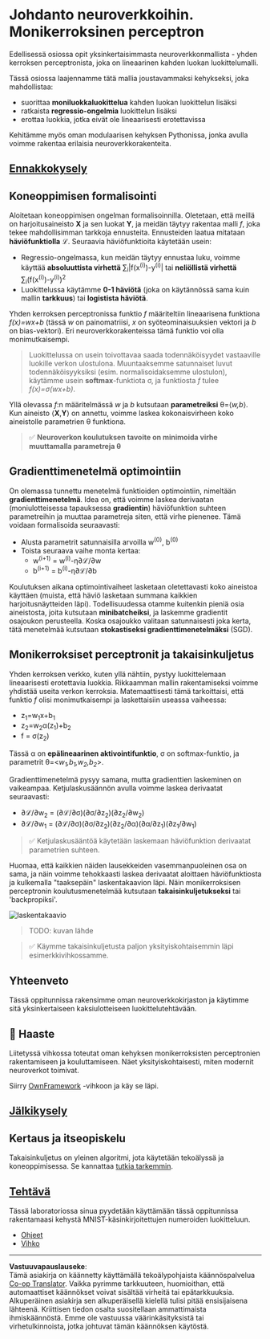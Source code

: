 <!--
CO_OP_TRANSLATOR_METADATA:
{
  "original_hash": "186bf7eeab776b36f557357ea56d4751",
  "translation_date": "2025-08-28T19:46:28+00:00",
  "source_file": "lessons/3-NeuralNetworks/04-OwnFramework/README.md",
  "language_code": "fi"
}
-->
# Johdanto neuroverkkoihin. Monikerroksinen perceptron

Edellisessä osiossa opit yksinkertaisimmasta neuroverkkonmallista - yhden kerroksen perceptronista, joka on lineaarinen kahden luokan luokittelumalli.

Tässä osiossa laajennamme tätä mallia joustavammaksi kehykseksi, joka mahdollistaa:

* suorittaa **moniluokkaluokittelua** kahden luokan luokittelun lisäksi
* ratkaista **regressio-ongelmia** luokittelun lisäksi
* erottaa luokkia, jotka eivät ole lineaarisesti erotettavissa

Kehitämme myös oman modulaarisen kehyksen Pythonissa, jonka avulla voimme rakentaa erilaisia neuroverkkorakenteita.

## [Ennakkokysely](https://ff-quizzes.netlify.app/en/ai/quiz/7)

## Koneoppimisen formalisointi

Aloitetaan koneoppimisen ongelman formalisoinnilla. Oletetaan, että meillä on harjoitusaineisto **X** ja sen luokat **Y**, ja meidän täytyy rakentaa malli *f*, joka tekee mahdollisimman tarkkoja ennusteita. Ennusteiden laatua mitataan **häviöfunktiolla** ℒ. Seuraavia häviöfunktioita käytetään usein:

* Regressio-ongelmassa, kun meidän täytyy ennustaa luku, voimme käyttää **absoluuttista virhettä** ∑<sub>i</sub>|f(x<sup>(i)</sup>)-y<sup>(i)</sup>| tai **neliöllistä virhettä** ∑<sub>i</sub>(f(x<sup>(i)</sup>)-y<sup>(i)</sup>)<sup>2</sup>
* Luokittelussa käytämme **0-1 häviötä** (joka on käytännössä sama kuin mallin **tarkkuus**) tai **logistista häviötä**.

Yhden kerroksen perceptronissa funktio *f* määriteltiin lineaarisena funktiona *f(x)=wx+b* (tässä *w* on painomatriisi, *x* on syöteominaisuuksien vektori ja *b* on bias-vektori). Eri neuroverkkorakenteissa tämä funktio voi olla monimutkaisempi.

> Luokittelussa on usein toivottavaa saada todennäköisyydet vastaaville luokille verkon ulostulona. Muuntaaksemme satunnaiset luvut todennäköisyyksiksi (esim. normalisoidaksemme ulostulon), käytämme usein **softmax**-funktiota σ, ja funktiosta *f* tulee *f(x)=σ(wx+b)*.

Yllä olevassa *f*:n määritelmässä *w* ja *b* kutsutaan **parametreiksi** θ=⟨*w,b*⟩. Kun aineisto ⟨**X**,**Y**⟩ on annettu, voimme laskea kokonaisvirheen koko aineistolle parametrien θ funktiona.

> ✅ **Neuroverkon koulutuksen tavoite on minimoida virhe muuttamalla parametreja θ**

## Gradienttimenetelmä optimointiin

On olemassa tunnettu menetelmä funktioiden optimointiin, nimeltään **gradienttimenetelmä**. Idea on, että voimme laskea derivaatan (moniulotteisessa tapauksessa **gradientin**) häviöfunktion suhteen parametreihin ja muuttaa parametreja siten, että virhe pienenee. Tämä voidaan formalisoida seuraavasti:

* Alusta parametrit satunnaisilla arvoilla w<sup>(0)</sup>, b<sup>(0)</sup>
* Toista seuraava vaihe monta kertaa:
    - w<sup>(i+1)</sup> = w<sup>(i)</sup>-η∂ℒ/∂w
    - b<sup>(i+1)</sup> = b<sup>(i)</sup>-η∂ℒ/∂b

Koulutuksen aikana optimointivaiheet lasketaan oletettavasti koko aineistoa käyttäen (muista, että häviö lasketaan summana kaikkien harjoitusnäytteiden läpi). Todellisuudessa otamme kuitenkin pieniä osia aineistosta, joita kutsutaan **minibatcheiksi**, ja laskemme gradientit osajoukon perusteella. Koska osajoukko valitaan satunnaisesti joka kerta, tätä menetelmää kutsutaan **stokastiseksi gradienttimenetelmäksi** (SGD).

## Monikerroksiset perceptronit ja takaisinkuljetus

Yhden kerroksen verkko, kuten yllä nähtiin, pystyy luokittelemaan lineaarisesti erotettavia luokkia. Rikkaamman mallin rakentamiseksi voimme yhdistää useita verkon kerroksia. Matemaattisesti tämä tarkoittaisi, että funktio *f* olisi monimutkaisempi ja laskettaisiin useassa vaiheessa:
* z<sub>1</sub>=w<sub>1</sub>x+b<sub>1</sub>
* z<sub>2</sub>=w<sub>2</sub>α(z<sub>1</sub>)+b<sub>2</sub>
* f = σ(z<sub>2</sub>)

Tässä α on **epälineaarinen aktivointifunktio**, σ on softmax-funktio, ja parametrit θ=<*w<sub>1</sub>,b<sub>1</sub>,w<sub>2</sub>,b<sub>2</sub>*>.

Gradienttimenetelmä pysyy samana, mutta gradienttien laskeminen on vaikeampaa. Ketjulaskusäännön avulla voimme laskea derivaatat seuraavasti:

* ∂ℒ/∂w<sub>2</sub> = (∂ℒ/∂σ)(∂σ/∂z<sub>2</sub>)(∂z<sub>2</sub>/∂w<sub>2</sub>)
* ∂ℒ/∂w<sub>1</sub> = (∂ℒ/∂σ)(∂σ/∂z<sub>2</sub>)(∂z<sub>2</sub>/∂α)(∂α/∂z<sub>1</sub>)(∂z<sub>1</sub>/∂w<sub>1</sub>)

> ✅ Ketjulaskusääntöä käytetään laskemaan häviöfunktion derivaatat parametrien suhteen.

Huomaa, että kaikkien näiden lausekkeiden vasemmanpuoleinen osa on sama, ja näin voimme tehokkaasti laskea derivaatat aloittaen häviöfunktiosta ja kulkemalla "taaksepäin" laskentakaavion läpi. Näin monikerroksisen perceptronin koulutusmenetelmää kutsutaan **takaisinkuljetukseksi** tai 'backpropiksi'.

<img alt="laskentakaavio" src="images/ComputeGraphGrad.png"/>

> TODO: kuvan lähde

> ✅ Käymme takaisinkuljetusta paljon yksityiskohtaisemmin läpi esimerkkivihkossamme.  

## Yhteenveto

Tässä oppitunnissa rakensimme oman neuroverkkokirjaston ja käytimme sitä yksinkertaiseen kaksiulotteiseen luokittelutehtävään.

## 🚀 Haaste

Liitetyssä vihkossa toteutat oman kehyksen monikerroksisten perceptronien rakentamiseen ja kouluttamiseen. Näet yksityiskohtaisesti, miten modernit neuroverkot toimivat.

Siirry [OwnFramework](OwnFramework.ipynb) -vihkoon ja käy se läpi.

## [Jälkikysely](https://ff-quizzes.netlify.app/en/ai/quiz/8)

## Kertaus ja itseopiskelu

Takaisinkuljetus on yleinen algoritmi, jota käytetään tekoälyssä ja koneoppimisessa. Se kannattaa [tutkia tarkemmin](https://wikipedia.org/wiki/Backpropagation).

## [Tehtävä](lab/README.md)

Tässä laboratoriossa sinua pyydetään käyttämään tässä oppitunnissa rakentamaasi kehystä MNIST-käsinkirjoitettujen numeroiden luokitteluun.

* [Ohjeet](lab/README.md)
* [Vihko](lab/MyFW_MNIST.ipynb)

---

**Vastuuvapauslauseke**:  
Tämä asiakirja on käännetty käyttämällä tekoälypohjaista käännöspalvelua [Co-op Translator](https://github.com/Azure/co-op-translator). Vaikka pyrimme tarkkuuteen, huomioithan, että automaattiset käännökset voivat sisältää virheitä tai epätarkkuuksia. Alkuperäinen asiakirja sen alkuperäisellä kielellä tulisi pitää ensisijaisena lähteenä. Kriittisen tiedon osalta suositellaan ammattimaista ihmiskäännöstä. Emme ole vastuussa väärinkäsityksistä tai virhetulkinnoista, jotka johtuvat tämän käännöksen käytöstä.